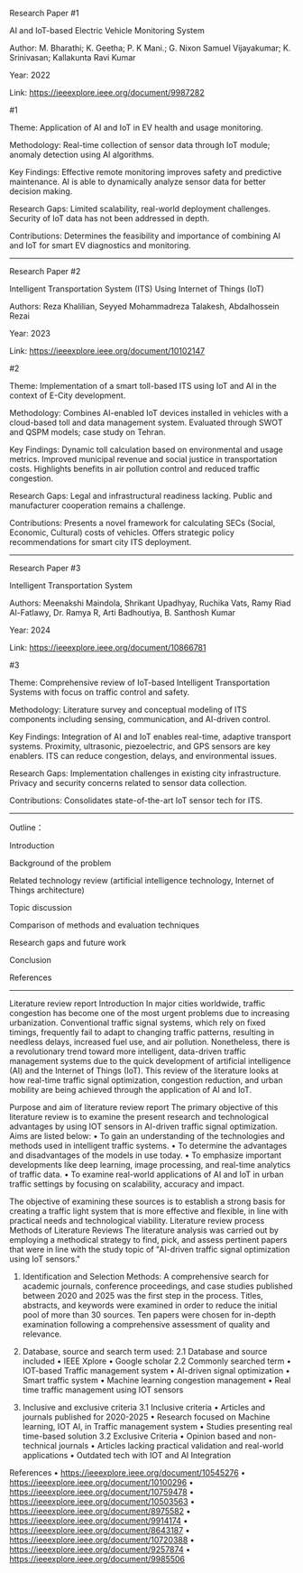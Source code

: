 Research Paper #1 

AI and IoT-based Electric Vehicle Monitoring System

Author: M. Bharathi; K. Geetha; P. K Mani.; G. Nixon Samuel Vijayakumar; K. Srinivasan; Kallakunta Ravi Kumar

Year: 2022

Link: https://ieeexplore.ieee.org/document/9987282

#1 

Theme: Application of AI and IoT in EV health and usage monitoring.

Methodology: 
Real-time collection of sensor data through IoT module; anomaly detection using AI algorithms.

Key Findings: 
Effective remote monitoring improves safety and predictive maintenance.
AI is able to dynamically analyze sensor data for better decision making.

Research Gaps: 
Limited scalability, real-world deployment challenges.
Security of IoT data has not been addressed in depth.

Contributions: Determines the feasibility and importance of combining AI and IoT for smart EV diagnostics and monitoring.
_______________________________________________________________________________________________________________________________________________________________________________________________________________________________

Research Paper #2 

Intelligent Transportation System (ITS) Using Internet of Things (IoT)

Authors: Reza Khalilian, Seyyed Mohammadreza Talakesh, Abdalhossein Rezai

Year: 2023

Link: https://ieeexplore.ieee.org/document/10102147

#2 

Theme:
Implementation of a smart toll-based ITS using IoT and AI in the context of E-City development.

Methodology:
Combines AI-enabled IoT devices installed in vehicles with a cloud-based toll and data management system.
Evaluated through SWOT and QSPM models; case study on Tehran.

Key Findings:
Dynamic toll calculation based on environmental and usage metrics.
Improved municipal revenue and social justice in transportation costs.
Highlights benefits in air pollution control and reduced traffic congestion.

Research Gaps:
Legal and infrastructural readiness lacking.
Public and manufacturer cooperation remains a challenge.

Contributions:
Presents a novel framework for calculating SECs (Social, Economic, Cultural) costs of vehicles.
Offers strategic policy recommendations for smart city ITS deployment.
_______________________________________________________________________________________________________________________________________________________________________________________________________________________________

Research Paper #3 

Intelligent Transportation System

Authors: Meenakshi Maindola, Shrikant Upadhyay, Ruchika Vats, Ramy Riad Al-Fatlawy, Dr. Ramya R, Arti Badhoutiya, B. Santhosh Kumar

Year: 2024

Link: https://ieeexplore.ieee.org/document/10866781


#3 

Theme: Comprehensive review of IoT-based Intelligent Transportation Systems with focus on traffic control and safety.

Methodology:
Literature survey and conceptual modeling of ITS components including sensing, communication, and AI-driven control.

Key Findings:
Integration of AI and IoT enables real-time, adaptive transport systems.
Proximity, ultrasonic, piezoelectric, and GPS sensors are key enablers.
ITS can reduce congestion, delays, and environmental issues.

Research Gaps:
Implementation challenges in existing city infrastructure.
Privacy and security concerns related to sensor data collection.

Contributions:
Consolidates state-of-the-art IoT sensor tech for ITS.
_______________________________________________________________________________________________________________________________________________________________________________________________________________________________
Outline：

Introduction

Background of the problem

Related technology review (artificial intelligence technology, Internet of Things architecture)

Topic discussion

Comparison of methods and evaluation techniques

Research gaps and future work

Conclusion

References
_______________________________________________________________________________________________________________________________________________________________________________________________________________________________
Literature review report
Introduction
In major cities worldwide, traffic congestion has become one of the most urgent problems due to increasing urbanization. Conventional traffic signal systems, which rely on fixed timings, frequently fail to adapt to changing traffic patterns, resulting in needless delays, increased fuel use, and air pollution. Nonetheless, there is a revolutionary trend toward more intelligent, data-driven traffic management systems due to the quick development of artificial intelligence (AI) and the Internet of Things (IoT). This review of the literature looks at how real-time traffic signal optimization, congestion reduction, and urban mobility are being achieved through the application of AI and IoT.

Purpose and aim of literature review report
The primary objective of this literature review is to examine the present research and technological advantages by using IOT sensors in AI-driven traffic signal optimization. Aims are listed below:
•	To gain an understanding of the technologies and methods used in intelligent traffic systems.
•	To determine the advantages and disadvantages of the models in use today.
•	To emphasize important developments like deep learning, image processing, and real-time analytics of traffic data.
•	To examine real-world applications of AI and IoT in urban traffic settings by focusing on scalability, accuracy and impact.

The objective of examining these sources is to establish a strong basis for creating a traffic light system that is more effective and flexible, in line with practical needs and technological viability.
Literature review process
Methods of Literature Reviews
The literature analysis was carried out by employing a methodical strategy to find, pick, and assess pertinent papers that were in line with the study topic of "AI-driven traffic signal optimization using IoT sensors."

1. Identification and Selection Methods:
 A comprehensive search for academic journals, conference proceedings, and case studies published between 2020 and 2025 was the first step in the process. Titles, abstracts, and keywords were examined in order to reduce the initial pool of more than 30 sources. Ten papers were chosen for in-depth examination following a comprehensive assessment of quality and relevance.



2. Database, source and search term used:
  2.1   Database and source included
•	IEEE Xplore
•	Google scholar
2.2 Commonly searched term
•	IOT-based Traffic management system
•	AI-driven signal optimization
•	Smart traffic system 
•	Machine learning congestion management
•	Real time traffic management using IOT sensors

3. Inclusive and exclusive criteria
3.1 Inclusive criteria
•	Articles and journals published for 2020-2025
•	Research focused on Machine learning, IOT AI, in Traffic management system
•	Studies presenting real time-based solution 
3.2 Exclusive Criteria
•	Opinion based and non-technical journals
•	Articles lacking practical validation and real-world applications
•	Outdated tech with IOT and AI Integration














References 
•	https://ieeexplore.ieee.org/document/10545276
•	https://ieeexplore.ieee.org/document/10100296
•	https://ieeexplore.ieee.org/document/10759478
•	https://ieeexplore.ieee.org/document/10503563
•	https://ieeexplore.ieee.org/document/8975582
•	https://ieeexplore.ieee.org/document/9914174
•	https://ieeexplore.ieee.org/document/8643187
•	https://ieeexplore.ieee.org/document/10720388
•	https://ieeexplore.ieee.org/document/9257874
•	https://ieeexplore.ieee.org/document/9985506







